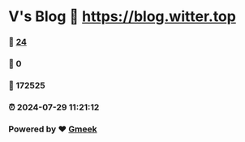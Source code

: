 # V's Blog :link: https://blog.witter.top 
### :page_facing_up: [24](https://blog.witter.top/tag.html) 
### :speech_balloon: 0 
### :hibiscus: 172525 
### :alarm_clock: 2024-07-29 11:21:12 
### Powered by :heart: [Gmeek](https://github.com/Meekdai/Gmeek)
